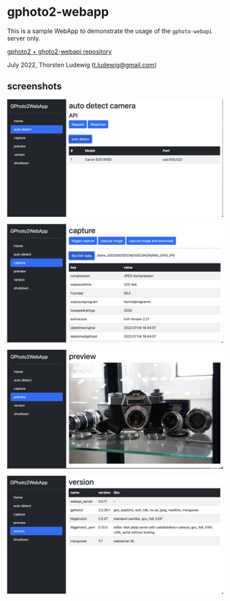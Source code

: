 # gphoto2-webapp

This is a sample WebApp to demonstrate the usage of the `gphoto-webapi` server only.

[gphoto2 + ghoto2-webapi repository](https://github.com/thorsten-l/gphoto2)

July 2022, Thorsten Ludewig (t.ludewig@gmail.com)

## screenshots

![auto detect camera](img/autodetect.png)

![capture](img/capture.png)

![preview](img/preview.png)

![version](img/version.png)

